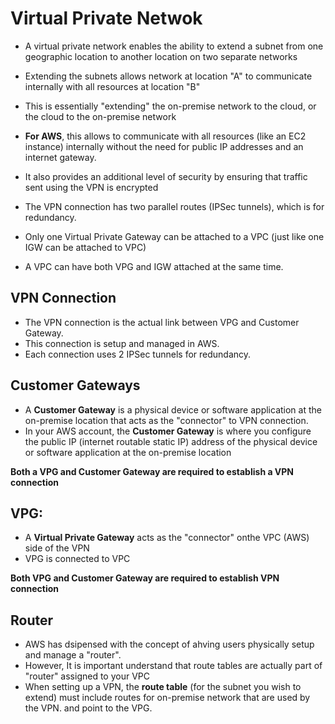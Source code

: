 # Virtual Private Netwok

* A virtual private network enables the ability to extend a subnet from one geographic location to another location on two separate networks
* Extending the subnets allows network at location "A" to communicate internally with all resources at location "B"
* This is essentially "extending" the on-premise network to the cloud, or the cloud to the on-premise network


* **For AWS**, this allows to communicate with all resources (like an EC2 instance) internally without the need for public IP addresses and an internet gateway.
* It also provides an additional level of security by ensuring that traffic sent using the VPN is encrypted


* The VPN connection has two parallel routes (IPSec tunnels), which is for redundancy.
* Only one Virtual Private Gateway can be attached to a VPC (just like one IGW can be attached to VPC)
* A VPC can have both VPG and IGW attached at the same time.

## VPN Connection

* The VPN connection is the actual link between VPG and Customer Gateway.
* This connection is setup and managed in AWS.
* Each connection uses 2 IPSec tunnels for redundancy.

## Customer Gateways

* A **Customer Gateway** is a physical device or software application at the on-premise location that acts as the "connector" to VPN connection.
* In your AWS account, the **Customer Gateway** is where you configure the public IP (internet routable static IP) address of the physical device or software application at the on-premise location

**Both a VPG and Customer Gateway are required to establish a VPN connection**

## VPG:

* A **Virtual Private Gateway** acts as the "connector" onthe VPC (AWS) side of the VPN 
* VPG is connected to VPC

**Both VPG and Customer Gateway are required to establish VPN connection**

## Router
* AWS has dsipensed with the concept of ahving users physically setup and manage a "router".
* However, It is important understand that route tables are actually part of "router" assigned to your VPC
* When setting up a VPN, the **route table** (for the subnet you wish to extend) must include routes for on-premise network that are used by the VPN. and point to the VPG.
